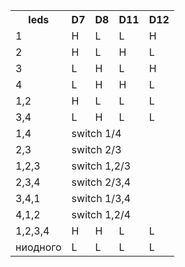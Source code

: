 <table>
        <tr>
            <th>leds</th>
            <th>D7</th>
            <th>D8</th>
            <th>D11</th>
            <th>D12</th>
        </tr>
        <tr>
            <td>1</td>
            <td>H</td>
            <td>L</td>
            <td>L</td>
            <td>H</td>
        </tr>
        <tr>
            <td>2</td>
            <td>H</td>
            <td>L</td>
            <td>H</td>
            <td>L</td>
        </tr>
        <tr>
            <td>3</td>
            <td>L</td>
            <td>H</td>
            <td>L</td>
            <td>H</td>
        </tr>
        <tr>
            <td>4</td>
            <td>L</td>
            <td>H</td>
            <td>H</td>
            <td>L</td>
        </tr>
        <tr>
            <td>1,2</td>
            <td>H</td>
            <td>L</td>
            <td>L</td>
            <td>L</td>
        </tr>
        <tr>
            <td>3,4</td>
            <td>L</td>
            <td>H</td>
            <td>L</td>
            <td>L</td>
        </tr>
        <tr>
            <td>1,4</td>
            <td colspan="4">switch 1/4</td>
        </tr>
        <tr>
            <td>2,3</td>
            <td colspan="4">switch 2/3</td>
        </tr>
        <tr>
            <td>1,2,3</td>
            <td colspan="4">switch 1,2/3</td>
        </tr>
        <tr>
            <td>2,3,4</td>
            <td colspan="4">switch 2/3,4</td>
        </tr>
        <tr>
            <td>3,4,1</td>
            <td colspan="4">switch 1/3,4</td>
        </tr>
        <tr>
            <td>4,1,2</td>
            <td colspan="4">switch 1,2/4</td>
        </tr>
        <tr>
            <td>1,2,3,4</td>
            <td>H</td>
            <td>H</td>
            <td>L</td>
            <td>L</td>
        </tr>
        <tr>
            <td>ниодного</td>
            <td>L</td>
            <td>L</td>
            <td>L</td>
            <td>L</td>
        </tr>
    </table>
